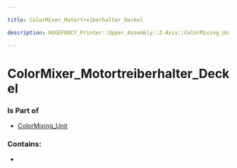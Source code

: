 ```yaml
---

title: ColorMixer_Motortreiberhalter_Deckel

description: HUGEFANCY_Printer::Upper_Assembly::Z-Axis::ColorMixing_Unit::ColorMixer_Motortreiberhalter_Deckel

---
```

# ColorMixer_Motortreiberhalter_Deckel
<script>
    var geoarray = '{"ColorMixer_Motortreiberhalter_Deckel": {}}';
</script>
<script>
    var basepath = '/assets/HUGEFANCY_Printer/Upper_Assembly/Z-Axis/ColorMixing_Unit/';
</script>
<link rel="stylesheet" href="/css/container.css">

<div id="container"></div>

<!-- these are the required scripts for the three.js scene -->
<script src="/lib/three.min.js"></script>
<script src="/lib/OrbitControls.js"></script>
<script src="/lib/RectAreaLightUniformsLib.js"></script>
<!-- this is your app's lib file -->
<script src="/lib/triceratops_app.js"></script>
### Is Part of
- [ColorMixing_Unit](../ColorMixing_Unit)  

### Contains:
- [](./ColorMixer_Motortreiberhalter_Deckel/)

